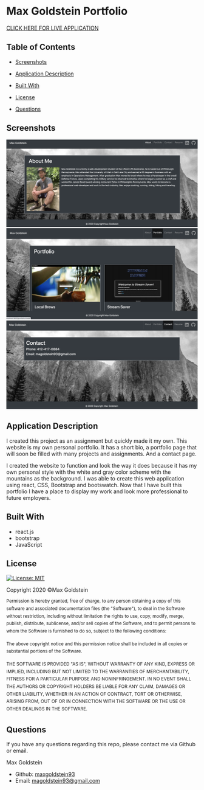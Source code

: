 # Max Goldstein Portfolio

[CLICK HERE FOR LIVE APPLICATION](https://maxgoldstein93.github.io/userDirectory/)

## Table of Contents
* [Screenshots](#screenshots)

* [Application Description](#application-description)

* [Built With](#built-with)

* [License](#license)

* [Questions](#questions)

## Screenshots 
![screenshot1](public/assets/portfolio1.png)
![screenshot2](public/assets/portfolio2.png)
![screenshot2](public/assets/portfolio3.png)

## Application Description
I created this project as an assignment but quickly made it my own. This website is my own personal portfolio. It has a short bio, a portfolio page that will soon be filled with many projects and assignments. And a contact page.
 
I created the website to function and look the way it does because it has my own personal style with the white and gray color scheme with the mountains as the background. I was able to create this web application using react, CSS, Bootstrap and bootswatch. Now that I have built this portfolio I have a place to display my work and look more professional to future employers. 


## Built With
* react.js
* bootstrap
* JavaScript 


## License

[![License: MIT](https://img.shields.io/badge/License-MIT-yellow.svg)](https://opensource.org/licenses/MIT)

Copyright 2020 ©Max Goldstein

<sup>Permission is hereby granted, free of charge, to any person obtaining a copy of this software and associated documentation files (the "Software"), to deal in the Software without restriction, including without limitation the rights to use, copy, modify, merge, publish, distribute, sublicense, and/or sell copies of the Software, and to permit persons to whom the Software is furnished to do so, subject to the following conditions:
  
<sup>The above copyright notice and this permission notice shall be included in all copies or substantial portions of the Software.
  
<sup>THE SOFTWARE IS PROVIDED "AS IS", WITHOUT WARRANTY OF ANY KIND, EXPRESS OR IMPLIED, INCLUDING BUT NOT LIMITED TO THE WARRANTIES OF MERCHANTABILITY, FITNESS FOR A PARTICULAR PURPOSE AND NONINFRINGEMENT. IN NO EVENT SHALL THE AUTHORS OR COPYRIGHT HOLDERS BE LIABLE FOR ANY CLAIM, DAMAGES OR OTHER LIABILITY, WHETHER IN AN ACTION OF CONTRACT, TORT OR OTHERWISE, ARISING FROM, OUT OF OR IN CONNECTION WITH THE SOFTWARE OR THE USE OR OTHER DEALINGS IN THE SOFTWARE.

## Questions

If you have any questions regarding this repo, please contact me via Github or email.

 Max Goldstein
* Github: [maxgoldstein93](https://github.com/maxgoldstein93) 
* Email: <magoldstein93@gmail.com>